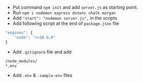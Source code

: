- Put command `npm init` and add `server.js` as starting point.
- Run `npm i nodemon express dotenv chalk morgan`
- Add `"start": "nodemon server.js",` in the scripts
- Add following script at the end of `package.json` file
```js
"engines": {
    "node": ">=10.0.0"
}
```
- Add `.gitignore` file and add 
```md
/node_modules/
*.env
```
- Add `.env` & `.sample-env` files